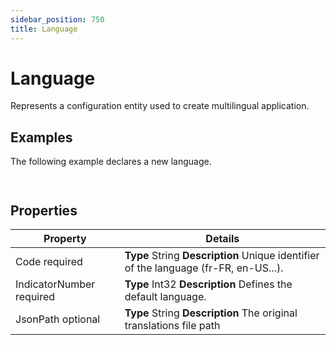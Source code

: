 ```yaml
---
sidebar_position: 750
title: Language
---
```


# Language

Represents a configuration entity used to create multilingual application.

## Examples

The following example declares a new language.

```


```
## Properties

| Property | Details |
| --- | --- |
| Code required | **Type**  String  **Description** Unique identifier of the language (fr-FR, en-US...). |
| IndicatorNumber required | **Type**  Int32  **Description** Defines the default language. |
| JsonPath optional | **Type**  String  **Description** The original translations file path |